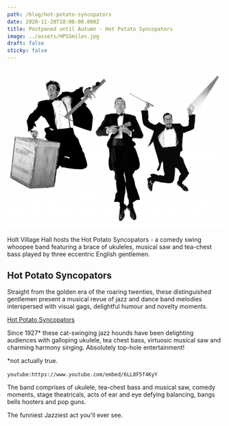 ```yaml
---
path: /blog/hot-potato-syncopators
date: 2020-11-28T18:00:00.000Z
title: Postponed until Autumn - Hot Potato Syncopators
image: ../assets/HPSSmiles.jpg
draft: false
sticky: false
---
```


![Hot Potato Syncopators Jumping](../assets/HPSJump.jpg)

Holt Village Hall hosts the Hot Potato Syncopators - a comedy swing whoopee band featuring a brace of ukuleles, musical saw and tea-chest bass played by three eccentric English gentlemen.

<!-- end -->

## Hot Potato Syncopators

Straight from the golden era of the roaring twenties, these distinguished gentlemen present a musical revue of jazz and dance band melodies interspersed with visual gags, delightful humour and novelty moments.

[Hot Potato Syncopators](http://tiptopchaps.com/)

Since 1927\* these cat-swinging jazz hounds have been delighting audiences with galloping ukulele, tea chest bass, virtuosic musical saw and charming harmony singing. Absolutely top-hole entertainment!

\*not actually true.

`youtube:https://www.youtube.com/embed/6LL8F5f4KyY`

The band comprises of ukulele, tea-chest bass and musical saw, comedy moments, stage theatricals, acts of ear and eye defying balancing, bangs bells hooters and pop guns.

The funniest Jazziest act you'll ever see.
